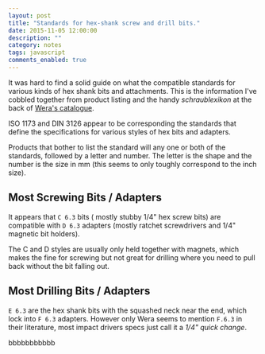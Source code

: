 ```yaml
---
layout: post
title: "Standards for hex-shank screw and drill bits."
date: 2015-11-05 12:00:00
description: ""
category: notes
tags: javascript
comments_enabled: true
---
```


It was hard to find a solid guide on what the compatible standards for various kinds of hex shank bits and attachments. This is the information I've cobbled together from product listing and the handy _schraublexikon_ at the back of [Wera's catalogue](http://www.wera-tools.co.uk/katalogdownload_uk.html). 

ISO 1173 and DIN 3126 appear to be corresponding the standards that define the specifications for various styles of hex bits and adapters.

Products that bother to list the standard will any one or both of the standards, followed by a letter and number. The letter is the shape and the number is the size in mm (this seems to only toughly correspond to the inch size).

## Most Screwing Bits / Adapters

It appears that `C 6.3` bits ( mostly stubby 1/4" hex screw bits) are compatible with `D 6.3` adapters (mostly ratchet screwdrivers and 1/4" magnetic bit holders).

The C and D styles are usually only held together with magnets, which makes the fine for screwing but not great for drilling where you need to pull back without the bit falling out.

## Most Drilling Bits / Adapters

`E 6.3` are the hex shank bits with the squashed neck near the end, which lock into `F 6.3` adapters. However only Wera seems to mention `F.6.3` in their literature, most impact drivers specs just call it a _1/4" quick change_. 

bbbbbbbbbbb